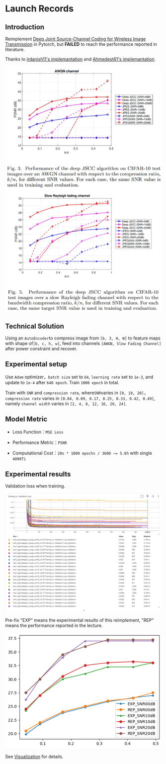 <!-- ## 模型架构应该没问题了，还需要处理一下功率约束的事。
`Chap.III` 提到 `The encoder maps the n-dimensional input image x to a k-length vector of complex-valued channel input samples z`，也就是把一张`[3x32x32]`的图片映射成一个`[kx1]`的复向量并进行功率约束，这里`n=3x32x32=3072`。

`Chap.III` 中给出的功率约束的公式是
 $z = \sqrt{kP}\frac{\tilde{z}}{\sqrt{\tilde{z}^*\tilde{z}}}$，
其中 $\tilde{z}$ 应该是一个`[kx1]`的向量，分母计算得到的模长是一个常数，保证整个分数的功率为`1`，~~并根据系数 $\sqrt{kP}$ 进行功率约束~~。并计算信号的总功率进行约束。

一张图片编码成 `k` 个符号，信号的平均功率为 `P`，总功率为 `kP`。一次传输 `b` 张图片需要编码成`bK`个符号，信号的平均功率为 `P`，总功率为 `bkP`。~~因此归一化因子应该是 $\frac{1}{\sqrt{bkP}}$。~~并计算信号的总功率进行约束。

传输的信号拉直成`[bk, 1]`，信噪比为`snr`，噪声向量的形状也是`[bk, 1]`，总功率为`bkP/snr`，即噪声服从高斯分布$N(0, \sqrt{bkP})$.


##  训练过程应该没有问题，需要重构并封装一下 -->
<!-- 
在瑞利衰落信道模型中，信道矩阵的元素通常不是直接服从正态分布 $N(0, 1)$。相反，瑞利衰落信道模型中的信道矩阵元素的幅度服从瑞利分布，而相位则在 $[0,2\pi)$ 范围内均匀分布。这是因为瑞利衰落信道模型通常用于描述在无视距（Line of Sight, LoS）条件下的多径传播环境，其中多个反射和散射的信号分量相互叠加，导致接收信号的幅度和相位发生变化。

在瑞利衰落模型中，每个信道矩阵元素可以视为多个独立同分布的复数随机变量之和，其中实部和虚部各自独立地遵循均值为$0$、方差为 $\sigma^2/2$ 的正态分布。这里的 $\sigma^2$ 表示信号分量的总功率，通常取决于特定的环境和系统参数。当这些独立的复数随机变量叠加时，由于中心极限定理，复信号的幅度将遵循瑞利分布，而相位将在 [0,2π) 范围内均匀分布。

因此，如果你正在处理瑞利衰落信道的信道矩阵，你应该期望每个元素的实部和虚部分别服从均值为0、方差为 $\sigma^2/2$ 的正态分布，从而使每个元素的幅度服从瑞利分布。方差 $\sigma^2/2$ 的选择取决于信道的具体条件和系统要求，而不一定是1。如果  $\sigma^2=1$ ，那么实部和虚部的方差就是 $1/2$，这种情况下信道模型反映了单位总功率的假设。 -->




# Launch Records

## Introduction

Reimplement [Deep Joint Source-Channel Coding for Wireless Image Transmission](https://arxiv.org/abs/1809.01733) in Pytorch, but **FAILED** to reach the performance reported in literature.

Thanks to [irdanish11's implemantation](https://github.com/irdanish11/DJSCC-for-Wireless-Image-Transmission) and [Ahmedest61's implemantation](https://github.com/Ahmedest61/D-JSCC). 

![awgn_performance](resources/performance_awgn.png)
![slowfading_performance](resources/performance_fading.png)



## Technical Solution

Using an `AutoEncoder`to compress image from `[b, 3, H, W]` to feature maps with shape of`[b, c, h, w]`, feed into channels `[AWGN, Slow Fading Channel]` after power constraint and recover.


## Experimental setup

Use `Adam` optimizer，`batch size` set to `64`, `learning rate` set to `1e-3`, and update to `1e-4` after `640 epoch`. Train `1000 epoch` in total.

Train with `SNR` and `compression rate`, where`SNR`varies in `[0, 10, 20]`，`compression rate` varies in `[0.04, 0.09, 0.17, 0.25, 0.33, 0.42, 0.49]`, namely `channel width` varies in `[2, 4, 8, 12, 16, 20, 24]`.

<!-- During performance evaluation transmit each image `10` times in order to mitigate the effect of randomness introduced by the communication channel(After `2000 epoch`). -->


## Model Metric

- Loss Function：`MSE Loss`

- Performance Metric：`PSNR`

- Computational Cost：`20s * 1000 epochs / 3600 ~= 5.6h` with single `4090Ti`

## Experimental results

Validation loss when training.

![Training](resources/training_valid.png)


Pre-fix "EXP" means the experimental results of this reimplement, "REP" means the performance reported in the lecture.

![exp_performance](resources/experiments.png)



See [Visualization](visualization.md) for details.

<!-- ![Validation Loss](resources/valid_loss.png)

![Model performance](result.png) -->



<!-- 
## colab environment setup snippets

This is used to install an old version python on colab for tensorflow 1.15.

```
%env PYTHONPATH = # /env/python
!wget https://repo.anaconda.com/miniconda/Miniconda3-py38_4.12.0-Linux-x86_64.sh
!chmod +x Miniconda3-py38_4.12.0-Linux-x86_64.sh
!./Miniconda3-py38_4.12.0-Linux-x86_64.sh -b -f -p /usr/local
!conda update conda -y
import sys
sys.path.append('/usr/local/lib/python3.8/site-packages')
!conda create -n myenv python=3.6 -y
```
```
%%shell
eval "$(conda shell.bash hook)"
conda activate myenv
pip install tensorflow==1.15 -q
``` -->
